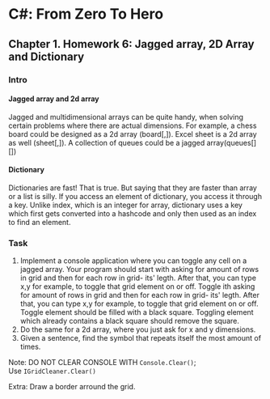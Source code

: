 # C#: From Zero To Hero
## Chapter 1. Homework 6: Jagged array, 2D Array and Dictionary

### Intro
#### Jagged array and 2d array
Jagged and multidimensional arrays can be quite handy, 
when solving certain problems where there are actual dimensions.
For example, a chess board could be designed as a 2d array (board[,]). 
Excel sheet is a 2d array as well (sheet[,]).
A collection of queues could be a jagged array(queues[][])

#### Dictionary
Dictionaries are fast! That is true. But saying that they are faster than array or a list is silly.
If you access an element of dictionary, you access it through a key. Unlike index, which is an integer for array,
dictionary uses a key which first gets converted into a hashcode and only then used as an index to find an element.

### Task
1) Implement a console application where you can toggle any cell on a jagged array. 
Your program should start with asking for amount of rows in grid and then for each row in grid- its' legth.
After that, you can type x,y for example, to toggle that grid element on or off. 
Toggle ith asking for amount of rows in grid and then for each row in grid- its' legth. 
After that, you can type x,y for example, to toggle that grid element on or off. 
Toggle element should be filled with a black square. 
Toggling element which already contains a black square should remove the square.
2) Do the same for a 2d array, where you just ask for x and y dimensions. 
3) Given a sentence, find the symbol that repeats itself the most amount of times.

Note: DO NOT CLEAR CONSOLE WITH ``Console.Clear()``;   
Use ``IGridCleaner.Clear()``

Extra: Draw a border arround the grid.